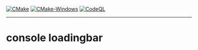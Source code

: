 [![CMake](https://github.com/Sharkbyteprojects/consoleLoadingbar/actions/workflows/cmake.yml/badge.svg)](https://github.com/Sharkbyteprojects/consoleLoadingbar/actions/workflows/cmake.yml) [![CMake-Windows](https://github.com/Sharkbyteprojects/consoleLoadingbar/actions/workflows/cmake-win.yml/badge.svg)](https://github.com/Sharkbyteprojects/consoleLoadingbar/actions/workflows/cmake-win.yml) [![CodeQL](https://github.com/Sharkbyteprojects/consoleLoadingbar/actions/workflows/codeql-analysis.yml/badge.svg)](https://github.com/Sharkbyteprojects/consoleLoadingbar/actions/workflows/codeql-analysis.yml)

---

# console loadingbar
